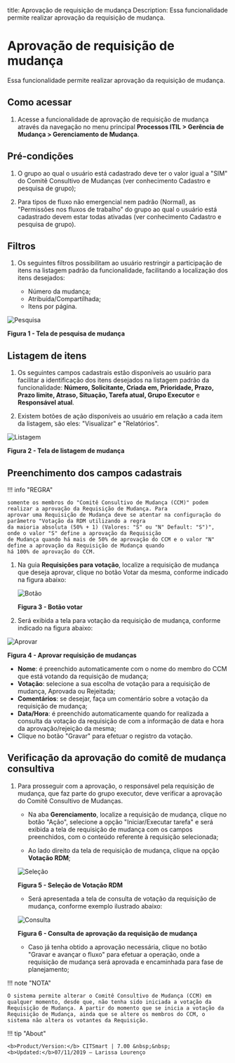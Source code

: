title: Aprovação de requisição de mudança
Description: Essa funcionalidade permite realizar aprovação da requisição de mudança.
# Aprovação de requisição de mudança

Essa funcionalidade permite realizar aprovação da requisição de mudança.

Como acessar
---------------

1. Acesse a funcionalidade de aprovação de requisição de mudança através da navegação no menu 
principal **Processos ITIL > Gerência de Mudança > Gerenciamento de Mudança**.

Pré-condições
---------------

1. O grupo ao qual o usuário está cadastrado deve ter o valor igual a "SIM" do Comitê Consultivo 
de Mudanças (ver conhecimento Cadastro e pesquisa de grupo);

2. Para tipos de fluxo não emergencial nem padrão (Normal), as "Permissões nos fluxos de trabalho" do
grupo ao qual o usuário está cadastrado devem estar todas ativadas (ver conhecimento Cadastro e pesquisa de grupo).

Filtros
--------

1. Os seguintes filtros possibilitam ao usuário restringir a participação de itens na listagem padrão da funcionalidade, 
facilitando a localização dos itens desejados:

     - Número da mudança;
     - Atribuída/Compartilhada;
     - Itens por página.

![Pesquisa](images/aprov-mud.img1.png)

**Figura 1 - Tela de pesquisa de mudança**

Listagem de itens
-------------------

1. Os seguintes campos cadastrais estão disponíveis ao usuário para facilitar a identificação dos itens desejados
na listagem padrão da funcionalidade: **Número, Solicitante, Criada em, Prioridade, Prazo, Prazo limite, Atraso, Situação,
Tarefa atual, Grupo Executor** e **Responsável atual**.

2. Existem botões de ação disponíveis ao usuário em relação a cada item da listagem, são eles: "Visualizar" e "Relatórios".

![Listagem](images/aprov-mud.img2.png)

**Figura 2 - Tela de listagem de mudança**

Preenchimento dos campos cadastrais
-------------------------------------

!!! info "REGRA"

    somente os membros do "Comitê Consultivo de Mudança (CCM)" podem realizar a aprovação da Requisição de Mudança. Para
    aprovar uma Requisição de Mudança deve se atentar na configuração do parâmetro "Votação da RDM utilizando a regra 
    da maioria absoluta (50% + 1) (Valores: "S" ou "N" Default: "S")", onde o valor "S" define a aprovação da Requisição
    de Mudança quando há mais de 50% de aprovação do CCM e o valor "N" define a aprovação da Requisição de Mudança quando 
    há 100% de aprovação do CCM.
    
1. Na guia **Requisições para votação**, localize a requisição de mudança que deseja aprovar, clique no botão Votar da mesma,
conforme indicado na figura abaixo:

    ![Botão](images/aprov-mud.img3.png)

    **Figura 3 - Botão votar**

2. Será exibida a tela para votação da requisição de mudança, conforme indicado na figura abaixo:

![Aprovar](images/aprov-mud.img4.png)

**Figura 4 - Aprovar requisição de mudanças**

- **Nome**: é preenchido automaticamente com o nome do membro do CCM que está votando da requisição de mudança;
- **Votação**:  selecione a sua escolha de votação para a requisição de mudança, Aprovada ou Rejeitada;
- **Comentários**: se desejar, faça um comentário sobre a votação da requisição de mudança;
- **Data/Hora**: é preenchido automaticamente quando for realizada a consulta da votação da requisição de com a informação
de data e hora da aprovação/rejeição da mesma;
- Clique no botão "Gravar" para efetuar o registro da votação.

Verificação da aprovação do comitê de mudança consultiva
---------------------------------------------------------

1. Para prosseguir com a aprovação, o responsável pela requisição de mudança, que faz parte do grupo executor, deve verificar
a aprovação do Comitê Consultivo de Mudanças.

    - Na aba **Gerenciamento**, localize a requisição de mudança, clique no botão "Ação", selecione a opção "Iniciar/Executar tarefa" e será exibida a tela de requisição de mudança com os campos preenchidos, com o conteúdo referente à requisição selecionada;

    - Ao lado direito da tela de requisição de mudança, clique na opção **Votação RDM**;

    ![Seleção](images/aprov-mud.img5.png)

    **Figura 5 - Seleção de Votação RDM**

    - Será apresentada a tela de consulta de votação da requisição de mudança, conforme exemplo ilustrado abaixo:

    ![Consulta](images/aprov-mud.img6.png)

    **Figura 6 - Consulta de aprovação da requisição de mudança**

    - Caso já tenha obtido a aprovação necessária, clique no botão "Gravar e avançar o fluxo" para efetuar a operação, onde a requisição de mudança será aprovada e encaminhada para fase de planejamento;

!!! note "NOTA"

    O sistema permite alterar o Comitê Consultivo de Mudança (CCM) em qualquer momento, desde que, não tenha sido iniciada a votação da Requisição de Mudança. A partir do momento que se inicia a votação da Requisição de Mudança, ainda que se altere os membros do CCM, o sistema não altera os votantes da Requisição.
    
!!! tip "About"

    <b>Product/Version:</b> CITSmart | 7.00 &nbsp;&nbsp;
    <b>Updated:</b>07/11/2019 – Larissa Lourenço
